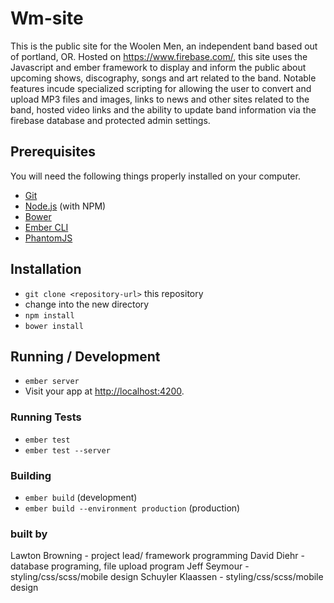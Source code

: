 # Wm-site

This is the public site for the Woolen Men, an independent band based out of portland, OR. Hosted on https://www.firebase.com/, this site uses the Javascript and ember framework to display and inform the public about upcoming shows, discography, songs and art related to the band. Notable features incude specialized scripting for allowing the user to convert and upload MP3 files and images, links to news and other sites related to the band, hosted video links and the ability  to update band information via the firebase database and protected admin settings.

## Prerequisites

You will need the following things properly installed on your computer.

* [Git](http://git-scm.com/)
* [Node.js](http://nodejs.org/) (with NPM)
* [Bower](http://bower.io/)
* [Ember CLI](http://ember-cli.com/)
* [PhantomJS](http://phantomjs.org/)

## Installation

* `git clone <repository-url>` this repository
* change into the new directory
* `npm install`
* `bower install`

## Running / Development

* `ember server`
* Visit your app at [http://localhost:4200](http://localhost:4200).


### Running Tests

* `ember test`
* `ember test --server`

### Building

* `ember build` (development)
* `ember build --environment production` (production)

### built by

Lawton Browning - project lead/ framework programming
David Diehr - database programing, file upload program
Jeff Seymour - styling/css/scss/mobile design
Schuyler Klaassen - styling/css/scss/mobile design
